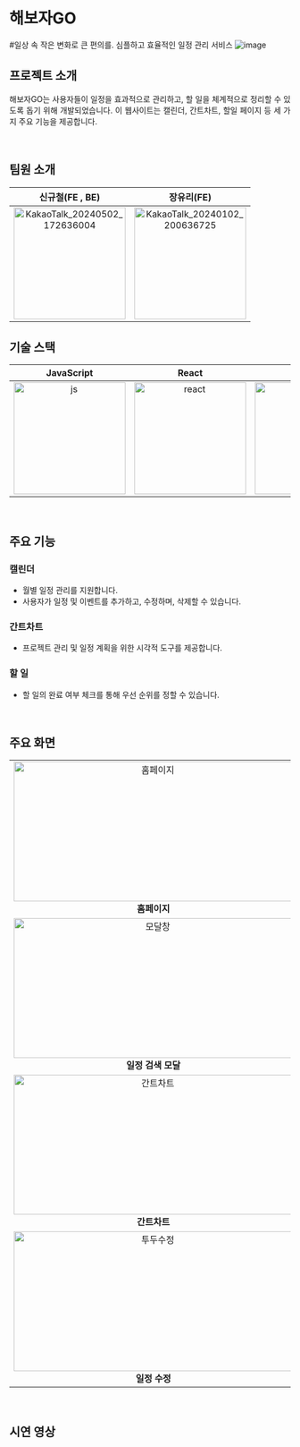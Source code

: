 해보자GO 
=========
#일상 속 작은 변화로 큰 편의를. 심플하고 효율적인 일정 관리 서비스
![image](https://github.com/zzannorita/LetsDoIt/assets/135790442/988f2639-1cad-4125-818b-6545402c3052)


## 프로젝트 소개

<p align="justify">
해보자GO는 사용자들이 일정을 효과적으로 관리하고, 할 일을 체계적으로 정리할 수 있도록 돕기 위해 개발되었습니다. 이 웹사이트는 캘린더, 간트차트, 할일 페이지 등 세 가지 주요 기능을 제공합니다.
</p>
<br>

## 팀원 소개
| 신규철(FE , BE)     |  장유리(FE)         |
| :-----------------: | :-----------------: |
| <img src="https://github.com/zzannorita/LetsDoIt/assets/135790442/ddb59533-4cba-43c1-9b0c-cf5e1c94137d" alt="KakaoTalk_20240502_172636004" width="200" height="200" /><br> |   <img src="https://github.com/zzannorita/LetsDoIt/assets/135790442/3d940561-3601-4e21-9f78-41351132dc0e" alt="KakaoTalk_20240102_200636725" width="200" height="200" /><br> |

## 기술 스택

| JavaScript     |  React         |  Node          |
| :------------: | :------------: | :------------: |
| <img src="https://github.com/zzannorita/LetsDoIt/assets/135790442/91db319d-26ad-4953-8391-dfb615bb2a93" alt="js" width="200" height="200" /> | <img src="https://github.com/zzannorita/LetsDoIt/assets/135790442/a0adeada-b150-4a52-8d26-8f4d007ba498" alt="react" width="200" height="200" /> | <img src="https://github.com/zzannorita/LetsDoIt/assets/135790442/ba7fe91e-87c8-4d79-93b6-2dd023c86efa" alt="node" width="200" height="200" />


<br>

## 주요 기능

### 캘린더
+ 월별 일정 관리를 지원합니다.
+ 사용자가 일정 및 이벤트를 추가하고, 수정하며, 삭제할 수 있습니다.
### 간트차트
+ 프로젝트 관리 및 일정 계획을 위한 시각적 도구를 제공합니다.
### 할 일
+ 할 일의 완료 여부 체크를 통해 우선 순위를 정할 수 있습니다.

<br>

## 주요 화면
<table>
  <tr>
    <td align="center">
      <img src="https://github.com/zzannorita/LetsDoIt/assets/135790442/e10e2f0c-bc79-4e3f-8aab-b7f3cea678d5" alt="홈페이지" width="500" height="250" /><br>
      <strong>홈페이지</strong>
    </td>
    <td align="center">
      <img src="https://github.com/zzannorita/LetsDoIt/assets/135790442/ef2495d4-0e97-4ebc-b21a-a6e6d9b1a3df" alt="캘린더" width="500" height="250" /><br>
      <strong>캘린더</strong>
    </td>
  </tr>
  <tr>
    <td align="center">
      <img src="https://github.com/zzannorita/LetsDoIt/assets/135790442/0e593fcb-2851-40e6-b04a-b94e582f04a7" alt="모달창" width="500" height="250" /><br>
      <strong>일정 검색 모달</strong>
    </td>
    <td align="center">
      <img src="https://github.com/zzannorita/LetsDoIt/assets/135790442/acfc1d84-9ece-46c3-b47f-1fad04fbd920" alt="검색창" width="500" height="250" /><br>
      <strong>일정 검색</strong>
    </td>
  </tr>
  <tr>
    <td align="center">
      <img src="https://github.com/zzannorita/LetsDoIt/assets/135790442/445ee581-deaf-4026-93d5-5ad13eb96c1e" alt="간트차트" width="500" height="250" /><br>
      <strong>간트차트</strong>
    </td>
    <td align="center">
      <img src="https://github.com/zzannorita/LetsDoIt/assets/135790442/617ba388-5d2e-46cc-9347-338e633cb73f" alt="투두" width="500" height="250" /><br>
      <strong>투두리스트</strong>
    </td>
  </tr>
  <tr>
    <td align="center">
      <img src="https://github.com/zzannorita/LetsDoIt/assets/135790442/31ed1bb8-daa6-4dca-a535-3c82a1bb68ad" alt="투두수정" width="500" height="250" /><br>
      <strong>일정 수정</strong>
    </td>
    <td align="center">
      <img src="https://github.com/zzannorita/LetsDoIt/assets/135790442/0a8e92bf-11cd-48b8-8ccb-8a1328b06a18" alt="뷰" width="500" height="250" /><br>
      <strong>화면 모아보기</strong>
    </td>
  </tr>
</table>

<br>

## 시연 영상


